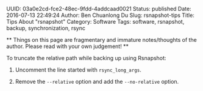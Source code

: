 UUID: 03a0e2cd-fce2-48ec-9fdd-4addcaad0021
Status: published
Date: 2016-07-13 22:49:24
Author: Ben Chuanlong Du
Slug: rsnapshot-tips
Title: Tips About "rsnapshot" 
Category: Software
Tags: software, rsnapshot, backup, synchronization, rsync

**
Things on this page are
fragmentary and immature notes/thoughts of the author.
Please read with your own judgement!
**

To truncate the relative path while backing up using Rsnapshot:

1. Uncomment the line started with `rsync_long_args`.

2. Remove the `--relative` option and add the `--no-relative` option.

